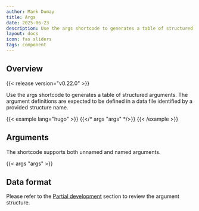 ```yaml
---
author: Mark Dumay
title: Args
date: 2025-06-23
description: Use the args shortcode to generates a table of structured arguments.
layout: docs
icon: fas sliders
tags: component
---
```


## Overview

{{< release version="v0.22.0" >}}

Use the args shortcode to generates a table of structured arguments. The argument definitions are expected to be defined in a data file identified by a provided structure name.

<!-- markdownlint-disable MD037 -->
{{< example lang="hugo" >}}
{{</* args "args" */>}}
{{< /example >}}
<!-- markdownlint-enable MD037 -->

## Arguments

The shortcode supports both unnamed and named arguments.

{{< args "args" >}}

## Data format

Please refer to the [Partial development](/docs/advanced-settings/partial-development/#argument-and-type-definitions) section to review the argument structure.
